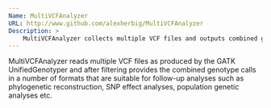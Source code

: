 ```yaml
---
Name: MultiVCFAnalyzer
URL: http://www.github.com/alexherbig/MultiVCFAnalyzer
Description: >
    MultiVCFAnalyzer collects multiple VCF files and outputs combined genotype calls in a number of file formats.
---
```


MultiVCFAnalyzer reads multiple VCF files as produced by the GATK UnifiedGenotyper and after filtering provides the combined genotype calls in a number of formats that are suitable for follow-up analyses such as phylogenetic reconstruction, SNP effect analyses, population genetic analyses etc.
